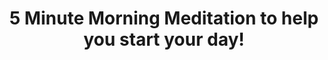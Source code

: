 ---
title: 5 Minute Morning Meditation to help you start your day!
pubDate: 11/09/2022 14:25
tags:
  - Podcast
  - Meditation
  - Happy Mind
imgUrl: '../../assets/blog/bwlogo.svg'
description: "Short guided meditation to help you start your day and help relieve that wanxiety we all feel!"
layout: '../../layouts/BlogPost.astro'
podcastLink: "https://podcasters.spotify.com/pod/show/byewanxiety/episodes/5-min-Guided-Meditation-to-help-you-relieve-work-anxiety-and-have-a-great-day-e2lum4e"
youTubeLink: "https://youtu.be/g_-FAMi_D1U?si=248euv-zJYSZox6J"
---